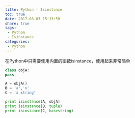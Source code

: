 ```yaml
---
title: Python - Isinstance
toc: true
date: 2017-08-03 15:13:50
share: true
tags:
 - Python
 - Isinstance
categories:
 - Python
---
```

在Python中只需要使用内置的函数isinstance，使用起来非常简单<!-- more -->

``` python
class objA: 
pass 

A = objA() 
B = 'a','v' 
C = 'a string' 

print isinstance(A, objA) 
print isinstance(B, tuple) 
print isinstance(C, basestring) 
```

